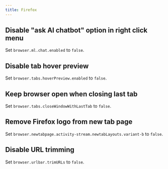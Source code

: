 ```yaml
---
title: Firefox
---
```


## Disable "ask AI chatbot" option in right click menu

Set `browser.ml.chat.enabled` to `false`.

## Disable tab hover preview

Set `browser.tabs.hoverPreview.enabled` to `false`.

## Keep browser open when closing last tab

Set `browser.tabs.closeWindowWithLastTab` to `false`.

## Remove Firefox logo from new tab page

Set `browser.newtabpage.activity-stream.newtabLayouts.variant-b` to `false`.

## Disable URL trimming

Set `browser.urlbar.trimURLs` to `false`.
